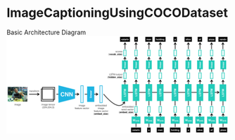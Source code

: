 # ImageCaptioningUsingCOCODataset
Basic Architecture Diagram
<img src = "images/encoder-decoder.png">
